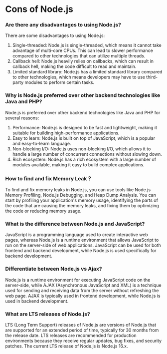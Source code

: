 

# Cons of Node.js

### Are there any disadvantages to using Node.js?

There are some disadvantages to using Node.js:

1. Single-threaded: Node.js is single-threaded, which means it cannot take advantage of multi-core CPUs. This can lead to slower performance compared to other technologies that can utilize multiple threads.
2. Callback hell: Node.js heavily relies on callbacks, which can result in callback hell, making the code difficult to read and maintain.
3. Limited standard library: Node.js has a limited standard library compared to other technologies, which means developers may have to use third-party modules to perform certain tasks.



### Why is Node.js preferred over other backend technologies like Java and PHP?

Node.js is preferred over other backend technologies like Java and PHP for several reasons:

1. Performance: Node.js is designed to be fast and lightweight, making it suitable for building high-performance applications.
2. Easy to learn: Node.js is built on top of JavaScript, which is a popular and easy-to-learn language.
3. Non-blocking I/O: Node.js uses non-blocking I/O, which allows it to handle a large number of concurrent connections without slowing down.
4. Rich ecosystem: Node.js has a rich ecosystem with a large number of modules available, making it easy to build complex applications.



### How to find and fix Memory Leak？

To find and fix memory leaks in Node.js, you can use tools like Node.js Memory Profiling, Node.js Debugging, and Heap Dump Analysis. You can start by profiling your application's memory usage, identifying the parts of the code that are causing the memory leaks, and fixing them by optimizing the code or reducing memory usage.



### What is the difference between Node.js and JavaScript?

JavaScript is a programming language used to create interactive web pages, whereas Node.js is a runtime environment that allows JavaScript to run on the server-side of web applications. JavaScript can be used for both frontend and backend development, while Node.js is used specifically for backend development.



### Differentiate between Node.js vs Ajax?

Node.js is a runtime environment for executing JavaScript code on the server-side, while AJAX (Asynchronous JavaScript and XML) is a technique used for sending and receiving data from the server without refreshing the web page. AJAX is typically used in frontend development, while Node.js is used in backend development.



### What are LTS releases of Node.js?

LTS (Long Term Support) releases of Node.js are versions of Node.js that are supported for an extended period of time, typically for 30 months from the release date. LTS releases are recommended for production environments because they receive regular updates, bug fixes, and security patches. The current LTS release of Node.js is Node.js 16.x.